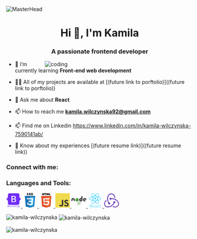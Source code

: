 
![MasterHead](https://miro.medium.com/v2/resize:fit:4800/format:webp/1*XR3rTO1O_RM69jFDcez7cw.gif)

<h1 align="center">Hi 👋, I'm Kamila</h1>
<h3 align="center">A passionate frontend developer</h3>

<img align="right" alt="coding" width="400" src="https://cdn.dribbble.com/users/17707/screenshots/2413754/rrr.gif">

- 🌱 I’m currently learning **Front-end web development**

- 👨‍💻 All of my projects are available at [(future link to porftolio)]((future link to porftolio))

- 💬 Ask me about **React**

- 📫 How to reach me **kamila.wilczynska92@gmail.com**
- 📫 Find me on Linkedin https://www.linkedin.com/in/kamila-wilczynska-7590141ab/

- 📄 Know about my experiences [(future resume link)]((future resume link))

<h3 align="left">Connect with me:</h3>
<p align="left">
</p>

<h3 align="left">Languages and Tools:</h3>
<p align="left"> <a href="https://getbootstrap.com" target="_blank" rel="noreferrer"> <img src="https://raw.githubusercontent.com/devicons/devicon/master/icons/bootstrap/bootstrap-plain-wordmark.svg" alt="bootstrap" width="40" height="40"/> </a> <a href="https://www.w3schools.com/css/" target="_blank" rel="noreferrer"> <img src="https://raw.githubusercontent.com/devicons/devicon/master/icons/css3/css3-original-wordmark.svg" alt="css3" width="40" height="40"/> </a> <a href="https://www.w3.org/html/" target="_blank" rel="noreferrer"> <img src="https://raw.githubusercontent.com/devicons/devicon/master/icons/html5/html5-original-wordmark.svg" alt="html5" width="40" height="40"/> </a> <a href="https://developer.mozilla.org/en-US/docs/Web/JavaScript" target="_blank" rel="noreferrer"> <img src="https://raw.githubusercontent.com/devicons/devicon/master/icons/javascript/javascript-original.svg" alt="javascript" width="40" height="40"/> </a> <a href="https://nodejs.org" target="_blank" rel="noreferrer"> <img src="https://raw.githubusercontent.com/devicons/devicon/master/icons/nodejs/nodejs-original-wordmark.svg" alt="nodejs" width="40" height="40"/> </a> <a href="https://reactjs.org/" target="_blank" rel="noreferrer"> <img src="https://raw.githubusercontent.com/devicons/devicon/master/icons/react/react-original-wordmark.svg" alt="react" width="40" height="40"/> </a> <a href="https://redux.js.org" target="_blank" rel="noreferrer"> <img src="https://raw.githubusercontent.com/devicons/devicon/master/icons/redux/redux-original.svg" alt="redux" width="40" height="40"/> </a> </p>

<p><img align="left" src="https://github-readme-stats.vercel.app/api/top-langs?username=kamila-wilczynska&show_icons=true&locale=en&layout=compact" alt="kamila-wilczynska" /></p>

<p>&nbsp;<img align="center" src="https://github-readme-stats.vercel.app/api?username=kamila-wilczynska&show_icons=true&locale=en" alt="kamila-wilczynska" /></p>

<p><img align="center" src="https://github-readme-streak-stats.herokuapp.com/?user=kamila-wilczynska&" alt="kamila-wilczynska" /></p>
